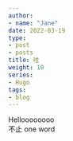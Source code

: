 ```yaml
---
author:
- name: "Jane"
date: 2022-03-19
type:
- post
- posts
title: 哇
weight: 10
series:
- Hugo
tags:
- blog
---
```


Helloooooooo  
不止 one word